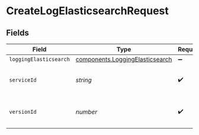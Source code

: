 # CreateLogElasticsearchRequest


## Fields

| Field                                                                                     | Type                                                                                      | Required                                                                                  | Description                                                                               | Example                                                                                   |
| ----------------------------------------------------------------------------------------- | ----------------------------------------------------------------------------------------- | ----------------------------------------------------------------------------------------- | ----------------------------------------------------------------------------------------- | ----------------------------------------------------------------------------------------- |
| `loggingElasticsearch`                                                                    | [components.LoggingElasticsearch](../../../sdk/models/components/loggingelasticsearch.md) | :heavy_minus_sign:                                                                        | N/A                                                                                       |                                                                                           |
| `serviceId`                                                                               | *string*                                                                                  | :heavy_check_mark:                                                                        | Alphanumeric string identifying the service.                                              | SU1Z0isxPaozGVKXdv0eY                                                                     |
| `versionId`                                                                               | *number*                                                                                  | :heavy_check_mark:                                                                        | Integer identifying a service version.                                                    | 1                                                                                         |